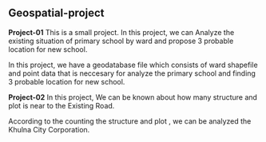 ## Geospatial-project

**Project-01**
This is a small project. In this project, we can Analyze the existing situation of primary school by ward and propose 3  probable location for new school. 

In this project, we have a geodatabase file which consists of ward shapefile and point data that is neccesary for analyze the primary school and finding 3 probable location for new school.

**Project-02**
In this project, We can be known about how many structure and plot is near to the Existing Road.

According to the counting the structure and plot , we can be analyzed the Khulna City Corporation.